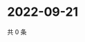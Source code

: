 # 2022-09-21

共 0 条

<!-- BEGIN WEIBO -->
<!-- 最后更新时间 Wed Sep 21 2022 17:20:59 GMT+0800 (China Standard Time) -->

<!-- END WEIBO -->
